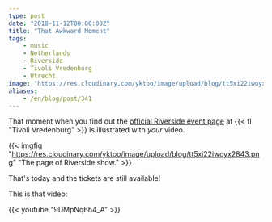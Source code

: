 ```yaml
---
type: post
date: "2018-11-12T00:00:00Z"
title: "That Awkward Moment"
tags:
    - music
    - Netherlands
    - Riverside
    - Tivoli Vredenburg
    - Utrecht
image: "https://res.cloudinary.com/yktoo/image/upload/blog/tt5xi22iwoyx2843.png"
aliases:
    - /en/blog/post/341
---
```


That moment when you find out the [official Riverside event page](https://www.tivolivredenburg.nl/agenda/riverside-12-11-2018/) at {{< fl "Tivoli Vredenburg" >}} is illustrated with *your* video.

<!--more-->

{{< imgfig "https://res.cloudinary.com/yktoo/image/upload/blog/tt5xi22iwoyx2843.png" "The page of Riverside show." >}}

That's today and the tickets are still available!

This is that video:

{{< youtube "9DMpNq6h4_A" >}}
